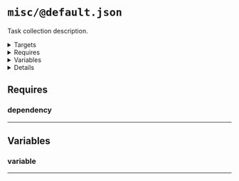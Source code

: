 # `misc/@default.json`

Task collection description.

<!---0--><details>
<!---0--><summary>Targets</summary>

```
project
└─ misc.txt
```

<!---0--></details>

<!---0--><details>
<!---0--><summary>Requires</summary>

- [dependency](#req-ref-dependency)

<!---0--></details>

<!---0--><details>
<!---0--><summary>Variables</summary>

- [variable](#var-ref-variable)

<!---0--></details>

<!---0--><details>
<!---0--><summary>Details</summary>

## misc/task

_Updating `misc.txt` using `overwrite`._

- Some purpose.

<!---1--><details>
<!---1--><summary>Targets</summary>

```
project
└─ misc.txt
```

<!---1--></details>

<!---1--><details>
<!---1--><summary>Requires</summary>

- [dependency](#req-ref-dependency)

<!---1--></details>

<!---1--><details>
<!---1--><summary>Variables</summary>

- [variable](#var-ref-variable)

<!---1--></details>

## `misc/@other`

Task collection description.

<!---1--><details>
<!---1--><summary>Targets</summary>

```
project
└─ misc.txt
```

<!---1--></details>

<!---1--><details>
<!---1--><summary>Requires</summary>

- [dependency](#req-ref-dependency)

<!---1--></details>

<!---1--><details>
<!---1--><summary>Variables</summary>

- [variable](#var-ref-variable)

<!---1--></details>

<!---1--><details>
<!---1--><summary>Details</summary>

### misc/task

_Updating `misc.txt` using `overwrite`._

- Some purpose.

<!---2--><details>
<!---2--><summary>Targets</summary>

```
project
└─ misc.txt
```

<!---2--></details>

<!---2--><details>
<!---2--><summary>Requires</summary>

- [dependency](#req-ref-dependency)

<!---2--></details>

<!---2--><details>
<!---2--><summary>Variables</summary>

- [variable](#var-ref-variable)

<!---2--></details>

------
<!---1--></details>

## misc/task

_Updating `misc.txt` using `overwrite`._

- Some purpose.

<!---1--><details>
<!---1--><summary>Targets</summary>

```
project
└─ misc.txt
```

<!---1--></details>

<!---1--><details>
<!---1--><summary>Requires</summary>

- [dependency](#req-ref-dependency)

<!---1--></details>

<!---1--><details>
<!---1--><summary>Variables</summary>

- [variable](#var-ref-variable)

<!---1--></details>

</details>

## Requires

### <a name="req-ref-dependency">dependency</a>

------

## Variables

### <a name="var-ref-variable">variable</a>

------

